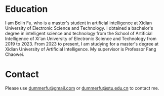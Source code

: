 # Education
I am Bolin Fu, who is a master's student in artificial intelligence at Xidian University of Electronic Science and Technology. I obtained a bachelor's degree in intelligent science and technology from the School of Artificial Intelligence of Xi'an University of Electronic Science and Technology from 2019 to 2023. From 2023 to present, I am studying for a master's degree at Xidian University of Artificial Intelligence. My supervisor is Professor Fang Chaowei.
# Contact
Please use dummerfu@gmail.com or dummerfu@stu.edu.cn to contact me.
